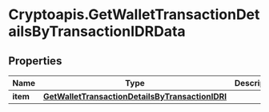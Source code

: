 # Cryptoapis.GetWalletTransactionDetailsByTransactionIDRData

## Properties

Name | Type | Description | Notes
------------ | ------------- | ------------- | -------------
**item** | [**GetWalletTransactionDetailsByTransactionIDRI**](GetWalletTransactionDetailsByTransactionIDRI.md) |  | 


